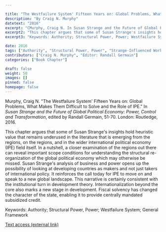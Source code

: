 ```yaml
---

title: "The Westfailure System' Fifteen Years on: Global Problems, What Makes Them Difficult to Solve and the Role of IPE"
description: "By Craig N. Murphy"
datetext: "2016"
excerpt: "CMurphy, Craig N. In Susan Strange and the Future of Global Political Economy: Power, Control and Transformation, edited by Randall Germain, 51-70. London: Routledge, 2016."
excerpt2: "This chapter argues that some of Susan Strange's insights hold heuristic value that remains underused in the literature that is emerging from the regions, on the regions, and in the wider international political economy (IPE) field itself. In a nutshell, a closer examination of the regions out there can reveal important scope conditions for understanding the structural re-organization of the global political economy which may otherwise be missed. Susan Strange's analysis of business and power opens up the possibility of looking at developing countries as makers and not just takers of international policy. It reinforces the call today for IPE to move on and speak to a new global landscape. This narrative is certainly consistent with the institutional turn in development theory. Internationalization beyond the core also marks a new stage in development. Fiscal solvency has changed the character of the state, enabling it to provide centrally mandated subsidized credit."
excerpt3: "Keywords: Authority; Structural Power, Power; Westfailure System; General Framework"

date: 2016
tags: ["Authority", "Structural Power, Power", "Strange-Influenced Works", "2010's"]
contributors: ["Craig N. Murphy", "Editor: Randall Germain"]
categories: ["Book Chapter"]

draft: false
weight: 50
images: []
pinned: false
homepage: false
---
```


Murphy, Craig N. "The Westfailure System' Fifteen Years on: Global Problems, What Makes Them Difficult to Solve and the Role of IPE." In *Susan Strange and the Future of Global Political Economy: Power, Control and Transformation*, edited by Randall Germain, 51-70. London: Routledge, 2016.

This chapter argues that some of Susan Strange's insights hold heuristic value that remains underused in the literature that is emerging from the regions, on the regions, and in the wider international political economy (IPE) field itself. In a nutshell, a closer examination of the regions out there can reveal important scope conditions for understanding the structural re-organization of the global political economy which may otherwise be missed. Susan Strange's analysis of business and power opens up the possibility of looking at developing countries as makers and not just takers of international policy. It reinforces the call today for IPE to move on and speak to a new global landscape. This narrative is certainly consistent with the institutional turn in development theory. Internationalization beyond the core also marks a new stage in development. Fiscal solvency has changed the character of the state, enabling it to provide centrally mandated subsidized credit.

Keywords: Authority; Structural Power, Power; Westfailure System; General Framework

[Text access (external link)](https://www.worldcat.org/title/948603852)


